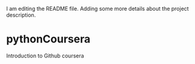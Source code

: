 I am editing the README file. Adding some more details about the project description.
# pythonCoursera
Introduction to Github coursera

